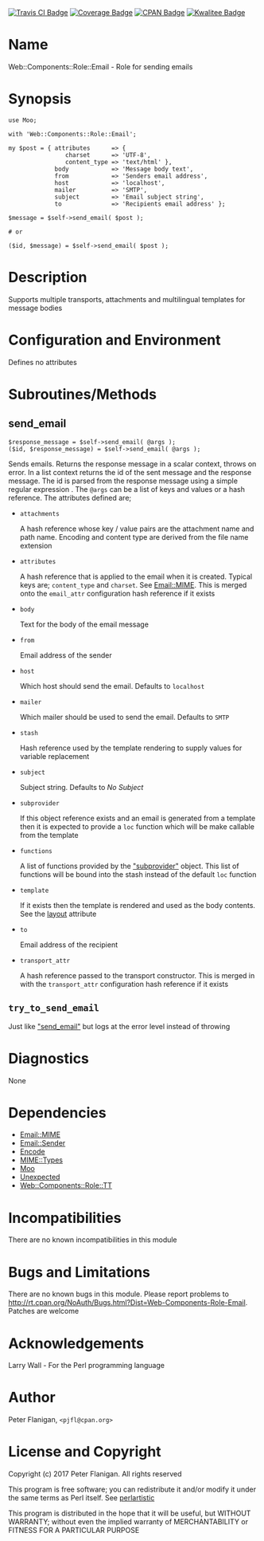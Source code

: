 <div>
    <a href="https://travis-ci.org/pjfl/p5-web-components-role-email"><img src="https://travis-ci.org/pjfl/p5-web-components-role-email.svg?branch=master" alt="Travis CI Badge"></a>
    <a href="https://roxsoft.co.uk/coverage/report/web-components-role-email/latest"><img src="https://roxsoft.co.uk/coverage/badge/web-components-role-email/latest" alt="Coverage Badge"></a>
    <a href="http://badge.fury.io/pl/Web-Components-Role-Email"><img src="https://badge.fury.io/pl/Web-Components-Role-Email.svg" alt="CPAN Badge"></a>
    <a href="http://cpants.cpanauthors.org/dist/Web-Components-Role-Email"><img src="http://cpants.cpanauthors.org/dist/Web-Components-Role-Email.png" alt="Kwalitee Badge"></a>
</div>

# Name

Web::Components::Role::Email - Role for sending emails

# Synopsis

    use Moo;

    with 'Web::Components::Role::Email';

    my $post = { attributes      => {
                    charset      => 'UTF-8',
                    content_type => 'text/html' },
                 body            => 'Message body text',
                 from            => 'Senders email address',
                 host            => 'localhost',
                 mailer          => 'SMTP',
                 subject         => 'Email subject string',
                 to              => 'Recipients email address' };

    $message = $self->send_email( $post );

    # or

    ($id, $message) = $self->send_email( $post );

# Description

Supports multiple transports, attachments and multilingual templates for
message bodies

# Configuration and Environment

Defines no attributes

# Subroutines/Methods

## send\_email

    $response_message = $self->send_email( @args );
    ($id, $response_message) = $self->send_email( @args );

Sends emails. Returns the response message in a scalar context, throws on
error. In a list context returns the id of the sent message and the response
message. The id is parsed from the response message using a simple regular
expression . The `@args` can be a list of keys and values or a hash
reference. The attributes defined are;

- `attachments`

    A hash reference whose key / value pairs are the attachment name and path
    name. Encoding and content type are derived from the file name
    extension

- `attributes`

    A hash reference that is applied to the email when it is created. Typical keys
    are; `content_type` and `charset`. See [Email::MIME](https://metacpan.org/pod/Email::MIME). This is merged onto
    the `email_attr` configuration hash reference if it exists

- `body`

    Text for the body of the email message

- `from`

    Email address of the sender

- `host`

    Which host should send the email. Defaults to `localhost`

- `mailer`

    Which mailer should be used to send the email. Defaults to `SMTP`

- `stash`

    Hash reference used by the template rendering to supply values for variable
    replacement

- `subject`

    Subject string. Defaults to _No Subject_

- `subprovider`

    If this object reference exists and an email is generated from a template then
    it is expected to provide a `loc` function which will be make callable from
    the template

- `functions`

    A list of functions provided by the ["subprovider"](#subprovider) object. This list of
    functions will be bound into the stash instead of the default `loc` function

- `template`

    If it exists then the template is rendered and used as the body contents.
    See the [layout](https://metacpan.org/pod/Web::Components::Role::TT#templates) attribute

- `to`

    Email address of the recipient

- `transport_attr`

    A hash reference passed to the transport constructor. This is merged in
    with the `transport_attr` configuration hash reference if it exists

## `try_to_send_email`

Just like ["send\_email"](#send_email) but logs at the error level instead of throwing

# Diagnostics

None

# Dependencies

- [Email::MIME](https://metacpan.org/pod/Email::MIME)
- [Email::Sender](https://metacpan.org/pod/Email::Sender)
- [Encode](https://metacpan.org/pod/Encode)
- [MIME::Types](https://metacpan.org/pod/MIME::Types)
- [Moo](https://metacpan.org/pod/Moo)
- [Unexpected](https://metacpan.org/pod/Unexpected)
- [Web::Components::Role::TT](https://metacpan.org/pod/Web::Components::Role::TT)

# Incompatibilities

There are no known incompatibilities in this module

# Bugs and Limitations

There are no known bugs in this module. Please report problems to
http://rt.cpan.org/NoAuth/Bugs.html?Dist=Web-Components-Role-Email.
Patches are welcome

# Acknowledgements

Larry Wall - For the Perl programming language

# Author

Peter Flanigan, `<pjfl@cpan.org>`

# License and Copyright

Copyright (c) 2017 Peter Flanigan. All rights reserved

This program is free software; you can redistribute it and/or modify it
under the same terms as Perl itself. See [perlartistic](https://metacpan.org/pod/perlartistic)

This program is distributed in the hope that it will be useful,
but WITHOUT WARRANTY; without even the implied warranty of
MERCHANTABILITY or FITNESS FOR A PARTICULAR PURPOSE
